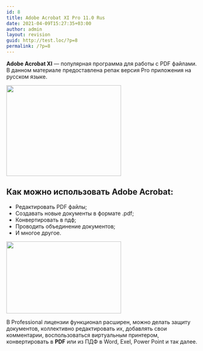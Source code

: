 ```yaml
---
id: 8
title: Adobe Acrobat XI Pro 11.0 Rus
date: 2021-04-09T15:27:35+03:00
author: admin
layout: revision
guid: http://test.loc/?p=8
permalink: /?p=8
---
```

**Adobe Acrobat XI** — популярная программа для работы с PDF файлами. В данном материале предоставлена репак версия Pro приложения на русском языке.

<img loading="lazy" class="size-medium wp-image-6 aligncenter" src="http://test.loc/wp-content/uploads/2021/04/screenshot_1-300x237.jpg" alt="" width="300" height="237" srcset="http://test.loc/wp-content/uploads/2021/04/screenshot_1-300x237.jpg 300w, http://test.loc/wp-content/uploads/2021/04/screenshot_1.jpg 448w" sizes="(max-width: 300px) 100vw, 300px" /> 

## Как можно использовать Adobe Acrobat:

  * Редактировать PDF файлы;
  * Создавать новые документы в формате .pdf;
  * Конвертировать в пдф;
  * Проводить объединение документов;
  * И многое другое.

<img loading="lazy" class="size-medium wp-image-5 aligncenter" src="http://test.loc/wp-content/uploads/2021/04/pro-300x188.jpg" alt="" width="300" height="188" srcset="http://test.loc/wp-content/uploads/2021/04/pro-300x188.jpg 300w, http://test.loc/wp-content/uploads/2021/04/pro-1024x643.jpg 1024w, http://test.loc/wp-content/uploads/2021/04/pro-768x482.jpg 768w, http://test.loc/wp-content/uploads/2021/04/pro.jpg 1281w" sizes="(max-width: 300px) 100vw, 300px" /> 

В Professional лицензии функционал расширен, можно делать защиту документов, коллективно редактировать их, добавлять свои комментарии, воспользоваться виртуальным принтером, конвертировать в **PDF** или из ПДФ в Word, Exel, Power Point и так далее.